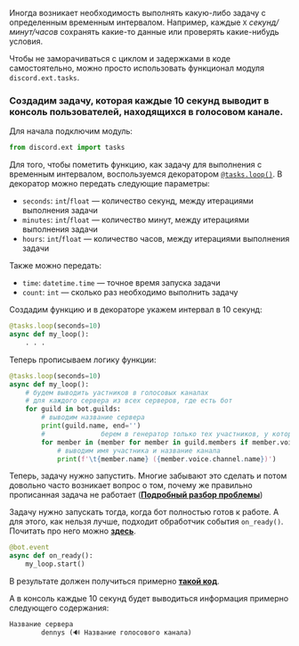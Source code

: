 Иногда возникает необходимость выполнять какую-либо задачу с определенным временным интервалом. Например, каждые `X` *секунд/минут/часов* сохранять какие-то данные или проверять какие-нибудь условия.

Чтобы не заморачиваться с циклом и задержками в коде самостоятельно, можно просто использовать функционал модуля `discord.ext.tasks`.

### Создадим задачу, которая каждые 10 секунд выводит в консоль пользователей, находящихся в голосовом канале.

Для начала подключим модуль:

```py
from discord.ext import tasks
```

Для того, чтобы пометить функцию, как задачу для выполнения с временным интервалом, воспользуемся декоратором [`@tasks.loop()`][1]. В декоратор можно передать следующие параметры:

- `seconds`: `int`/`float` — количество секунд, между итерациями выполнения задачи
- `minutes`: `int`/`float` — количество минут, между итерациями выполнения задачи
- `hours`: `int`/`float` — количество часов, между итерациями выполнения задачи

Также можно передать:

- `time`: `datetime.time` — точное время запуска задачи
- `count`: `int` — сколько раз необходимо выполнить задачу 

Создадим функцию и в декораторе укажем интервал в 10 секунд:

```py
@tasks.loop(seconds=10)
async def my_loop():
    . . .
```

Теперь прописываем логику функции:

```py
@tasks.loop(seconds=10)
async def my_loop():
    # будем выводить уастников в голосовых каналах
    # для каждого сервера из всех серверов, где есть бот
    for guild in bot.guilds:
        # выводим название сервера
        print(guild.name, end='')
        #              берем в генератор только тех участников, у которых свойство voice != None
        for member in (member for member in guild.members if member.voice):
            # выводим имя участника и название канала
            print(f'\t{member.name} ({member.voice.channel.name})')
```

Теперь, задачу нужно запустить. Многие забывают это сделать и потом довольно часто возникает вопрос о том, почему же правильно прописанная задача не работает ([**Подробный разбор проблемы**][2])

Задачу нужно запускать тогда, когда бот полностью готов к работе. А для этого, как нельзя лучше, подходит обработчик события `on_ready()`. Почитать про него можно [**здесь**][3].

```py
@bot.event
async def on_ready():
    my_loop.start()
```

В результате должен получиться примерно [**такой код**][4]. 

А в консоль каждые 10 секунд будет выводиться информация примерно следующего содержания:

```py
Название сервера
        dennys (🔊 Название голосового канала)
```

[1]: https://discordpy.readthedocs.io/en/stable/ext/tasks/index.html?highlight=discord%20ext%20tasks#discord.ext.tasks.loop
[2]: https://github.com/denisnumb/discord-py-guide/blob/main/problems/task_loop_not_working.md
[3]: https://github.com/denisnumb/discord-py-guide/blob/main/discord-py.md#async-def-on_ready
[4]: https://github.com/denisnumb/discord-py-guide/blob/main/examples/tasks.py
